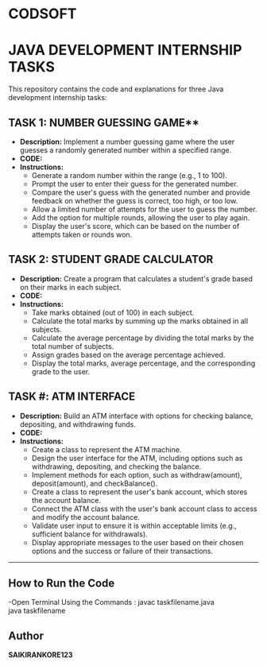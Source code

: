 # CODSOFT 
# JAVA DEVELOPMENT INTERNSHIP TASKS
This repository contains the code and explanations for three Java development internship tasks:

## TASK 1: NUMBER GUESSING GAME**

- **Description:** Implement a number guessing game where the user guesses a randomly generated number within a specified range.
- **CODE:**
- **Instructions:**
  - Generate a random number within the range (e.g., 1 to 100).
  - Prompt the user to enter their guess for the generated number.
  - Compare the user's guess with the generated number and provide feedback on whether the guess is correct, too high, or too low.
  - Allow a limited number of attempts for the user to guess the number.
  - Add the option for multiple rounds, allowing the user to play again.
  - Display the user's score, which can be based on the number of attempts taken or rounds won.

## TASK 2: STUDENT GRADE CALCULATOR

- **Description:** Create a program that calculates a student's grade based on their marks in each subject.
- **CODE:**
- **Instructions:**
  - Take marks obtained (out of 100) in each subject.
  - Calculate the total marks by summing up the marks obtained in all subjects.
  - Calculate the average percentage by dividing the total marks by the total number of subjects.
  - Assign grades based on the average percentage achieved.
  - Display the total marks, average percentage, and the corresponding grade to the user.

## TASK #: ATM INTERFACE

- **Description:** Build an ATM interface with options for checking balance, depositing, and withdrawing funds.
- **CODE:**
- **Instructions:**
  - Create a class to represent the ATM machine.
  - Design the user interface for the ATM, including options such as withdrawing, depositing, and checking the balance.
  - Implement methods for each option, such as withdraw(amount), deposit(amount), and checkBalance().
  - Create a class to represent the user's bank account, which stores the account balance.
  - Connect the ATM class with the user's bank account class to access and modify the account balance.
  - Validate user input to ensure it is within acceptable limits (e.g., sufficient balance for withdrawals).
  - Display appropriate messages to the user based on their chosen options and the success or failure of their transactions.
-------
## How to Run the Code
-Open Terminal
 Using the Commands : javac taskfilename.java  
                      java taskfilename
## Author
**SAIKIRANKORE123**
